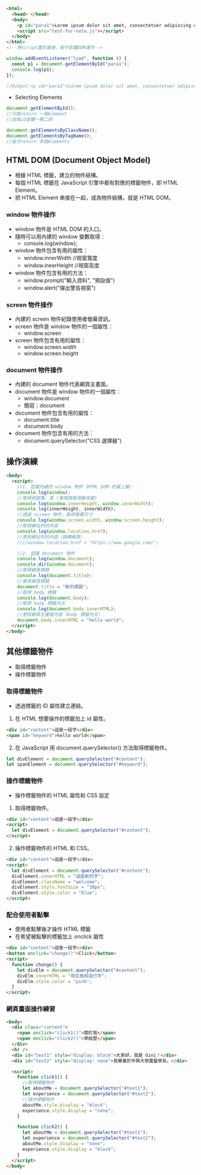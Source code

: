 ```html
<html>
  <head> </head>
  <body>
    <p id="para1">Lorem ipsum dolor sit amet, consectetuer adipiscing elit.</p>
    <script src="test-for-note.js"></script>
  </body>
</html>
<!--將script置於最後，較不影響DOM運作-->
```

```js
window.addEventListener("load", function () {
  const p1 = document.getElementById("para1");
  console.log(p1);
});

//Output:<p id="para1">Lorem ipsum dolor sit amet, consectetuer adipiscing elit.</p>
```

- Selecting Elements

```js
document.getElementById();
//只能return 一個element
//因為id是獨一無二的

document.getElementsByClassName();
document.getElementsByTagName();
//皆可return 多個elements
```

## HTML DOM (Document Object Model)

- 根據 HTML 標籤，建立的物件結構。
- 每個 HTML 標籤在 JavaScript 引擎中都有對應的標籤物件，即 HTML Element。
- 把 HTML Element 串接在一起，成為物件結構，就是 HTML DOM。

### window 物件操作

- window 物件是 HTML DOM 的入口。
- 隨時可以用內建的 window 變數取得：
  - console.log(window);
- window 物件包含有用的屬性：
  - window.innerWidth //視窗寬度
  - window.ineerHeight //視窗高度
- window 物件包含有用的方法：
  - window.prompt("輸入資料", "預設值")
  - window.alert("彈出警告視窗")

### screen 物件操作

- 內建的 screen 物件紀錄使用者螢幕資訊。
- screen 物件是 window 物件的一個屬性：
  - window.screen
- screen 物件包含有用的屬性：
  - window.screen.width
  - window.screen.height

### document 物件操作

- 內建的 document 物件代表網頁主畫面。
- document 物件是 window 物件的一個屬性：
  - window.document
  - 簡寫：document
- document 物件包含有用的屬性：
  - document.title
  - document.body
- document 物件包含有用的方法：
  - document.querySelector("CSS 選擇器")

## 操作演練

```html
<body>
  <script>
    //1. 認識內建的 window 物件（HTML DOM 的最上層）
    console.log(window);
    //取得視窗寬、高 (會隨視窗滑動改變)
    console.log(window.innerHeight, window.innerWidth);
    console.log(innerHeight, innerWidth);
    //透過 screen 物件，取得螢幕尺寸
    console.log(window.screen.width, window.screen.height);
    //取得網址列的內容
    console.log(window.location.href);
    //更改網址列的內容（跳轉網頁）
    ////window.location.href = "https://www.google.com/";

    //2. 認識 document 物件
    console.log(window.document);
    console.dir(window.document);
    //取得網頁標題
    console.log(document.title);
    //更改網頁標題
    document.title = "新的標題";
    //取得 body 標籤
    console.log(document.body);
    //取得 body 標籤內文
    console.log(document.body.innerHTML);
    //更改網頁主畫面內容（body 標籤內文）
    document.body.innerHTML = "hello world";
  </script>
</body>
```

## 其他標籤物件

- 取得標籤物件
- 操作標籤物件

### 取得標籤物件

- 透過標籤的 ID 屬性建立連結。

1. 在 HTML 想要操作的標籤加上 id 屬性。

```html
<div id="content">這是一段字</div>
<span id="keyword">hello world</span>
```

2. 在 JavaScript 用 document.querySelector() 方法取得標籤物件。

```js
let divElement = document.querySelector("#content");
let spanElement = document.querySelector("#keyword");
```

### 操作標籤物件

- 操作標籤物件的 HTML 屬性和 CSS 設定

1. 取得標籤物件。

```html
<div id="content">這是一段字</div>
<script>
  let divElement = document.querySelector("#content");
</script>
```

2. 操作標籤物件的 HTML 和 CSS。

```html
<div id="content">這是一段字</div>
<script>
  let divElement = document.querySelector("#content");
  divElement.innerHTML = "這是新的字";
  divElement.className = "welcome";
  divElement.style.fontSize = "30px";
  divElement.style.color = "blue";
</script>
```

### 配合使用者點擊

- 使用者點擊後才操作 HTML 標籤
- 在希望被點擊的標籤加上 onclick 屬性

```html
<div id="content">這是一段字</div>
<button onclick="change()">Click</button>
<script>
  function change() {
    let divElm = document.querySelector("#content");
    divElm.innerHTML = "現在換成這行字";
    divElm.style.color = "pink";
  }
</script>
```

### 網頁畫面操作練習

```html
<body>
  <div class="content">
    <span onclick="click1()">關於我</span>
    <span onclick="click2()">學經歷</span>
  </div>
  <hr />
  <div id="text1" style="display: block">大家好，我是 Gini！</div>
  <div id="text2" style="display: none">我畢業於中興大學農藝學系。</div>

  <script>
    function click1() {
      //取得標籤物件
      let aboutMe = document.querySelector("#text1");
      let experience = document.querySelector("#text2");
      //操作標籤物件
      aboutMe.style.display = "block";
      experience.style.display = "none";
    }

    function click2() {
      let aboutMe = document.querySelector("#text1");
      let experience = document.querySelector("#text2");
      aboutMe.style.display = "none";
      experience.style.display = "block";
    }
  </script>
</body>
```
